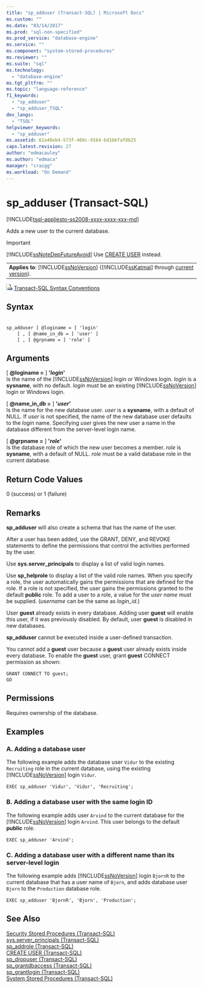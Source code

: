 ```yaml
---
title: "sp_adduser (Transact-SQL) | Microsoft Docs"
ms.custom: ""
ms.date: "03/14/2017"
ms.prod: "sql-non-specified"
ms.prod_service: "database-engine"
ms.service: ""
ms.component: "system-stored-procedures"
ms.reviewer: ""
ms.suite: "sql"
ms.technology: 
  - "database-engine"
ms.tgt_pltfrm: ""
ms.topic: "language-reference"
f1_keywords: 
  - "sp_adduser"
  - "sp_adduser_TSQL"
dev_langs: 
  - "TSQL"
helpviewer_keywords: 
  - "sp_adduser"
ms.assetid: 61a40eb4-573f-460c-9164-bd1bbfaf8b25
caps.latest.revision: 27
author: "edmacauley"
ms.author: "edmaca"
manager: "craigg"
ms.workload: "On Demand"
---
```

# sp_adduser (Transact-SQL)
[!INCLUDE[tsql-appliesto-ss2008-xxxx-xxxx-xxx-md](../../includes/tsql-appliesto-ss2008-xxxx-xxxx-xxx-md.md)]

  Adds a new user to the current database.  
  
> [!IMPORTANT]  
>  [!INCLUDE[ssNoteDepFutureAvoid](../../includes/ssnotedepfutureavoid-md.md)] Use [CREATE USER](../../t-sql/statements/create-user-transact-sql.md) instead.  
  
||  
|-|  
|**Applies to**: [!INCLUDE[ssNoVersion](../../includes/ssnoversion-md.md)] ([!INCLUDE[ssKatmai](../../includes/sskatmai-md.md)] through [current version](http://go.microsoft.com/fwlink/p/?LinkId=299658)).|  
  
 ![Topic link icon](../../database-engine/configure-windows/media/topic-link.gif "Topic link icon") [Transact-SQL Syntax Conventions](../../t-sql/language-elements/transact-sql-syntax-conventions-transact-sql.md)  
  
## Syntax  
  
```  
  
sp_adduser [ @loginame = ] 'login'   
    [ , [ @name_in_db = ] 'user' ]   
    [ , [ @grpname = ] 'role' ]   
```  
  
## Arguments  
 [ **@loginame =** ] **'***login***'**  
 Is the name of the [!INCLUDE[ssNoVersion](../../includes/ssnoversion-md.md)] login or Windows login. *login* is a **sysname**, with no default. *login* must be an existing [!INCLUDE[ssNoVersion](../../includes/ssnoversion-md.md)] login or Windows login.  
  
 [ **@name_in_db =** ] **'***user***'**  
 Is the name for the new database user. *user* is a **sysname**, with a default of NULL. If *user* is not specified, the name of the new database user defaults to the *login* name. Specifying *user* gives the new user a name in the database different from the server-level login name.  
  
 [ **@grpname =** ] **'***role***'**  
 Is the database role of which the new user becomes a member. *role* is **sysname**, with a default of NULL. *role* must be a valid database role in the current database.  
  
## Return Code Values  
 0 (success) or 1 (failure)  
  
## Remarks  
 **sp_adduser** will also create a schema that has the name of the user.  
  
 After a user has been added, use the GRANT, DENY, and REVOKE statements to define the permissions that control the activities performed by the user.  
  
 Use **sys.server_principals** to display a list of valid login names.  
  
 Use **sp_helprole** to display a list of the valid role names. When you specify a role, the user automatically gains the permissions that are defined for the role. If a role is not specified, the user gains the permissions granted to the default **public** role. To add a user to a role, a value for the *user name* must be supplied. (*username* can be the same as *login_id*.)  
  
 User **guest** already exists in every database. Adding user **guest** will enable this user, if it was previously disabled. By default, user **guest** is disabled in new databases.  
  
 **sp_adduser** cannot be executed inside a user-defined transaction.  
  
 You cannot add a **guest** user because a **guest** user already exists inside every database. To enable the **guest** user, grant **guest** CONNECT permission as shown:  
  
```  
GRANT CONNECT TO guest;  
GO  
```  
  
## Permissions  
 Requires ownership of the database.  
  
## Examples  
  
### A. Adding a database user  
 The following example adds the database user `Vidur` to the existing `Recruiting` role in the current database, using the existing [!INCLUDE[ssNoVersion](../../includes/ssnoversion-md.md)] login `Vidur`.  
  
```  
EXEC sp_adduser 'Vidur', 'Vidur', 'Recruiting';  
```  
  
### B. Adding a database user with the same login ID  
 The following example adds user `Arvind` to the current database for the [!INCLUDE[ssNoVersion](../../includes/ssnoversion-md.md)] login `Arvind`. This user belongs to the default **public** role.  
  
```  
EXEC sp_adduser 'Arvind';  
```  
  
### C. Adding a database user with a different name than its server-level login  
 The following example adds [!INCLUDE[ssNoVersion](../../includes/ssnoversion-md.md)] login `BjornR` to the current database that has a user name of `Bjorn`, and adds database user `Bjorn` to the `Production` database role.  
  
```  
EXEC sp_adduser 'BjornR', 'Bjorn', 'Production';  
```  
  
## See Also  
 [Security Stored Procedures &#40;Transact-SQL&#41;](../../relational-databases/system-stored-procedures/security-stored-procedures-transact-sql.md)   
 [sys.server_principals &#40;Transact-SQL&#41;](../../relational-databases/system-catalog-views/sys-server-principals-transact-sql.md)   
 [sp_addrole &#40;Transact-SQL&#41;](../../relational-databases/system-stored-procedures/sp-addrole-transact-sql.md)   
 [CREATE USER &#40;Transact-SQL&#41;](../../t-sql/statements/create-user-transact-sql.md)   
 [sp_dropuser &#40;Transact-SQL&#41;](../../relational-databases/system-stored-procedures/sp-dropuser-transact-sql.md)   
 [sp_grantdbaccess &#40;Transact-SQL&#41;](../../relational-databases/system-stored-procedures/sp-grantdbaccess-transact-sql.md)   
 [sp_grantlogin &#40;Transact-SQL&#41;](../../relational-databases/system-stored-procedures/sp-grantlogin-transact-sql.md)   
 [System Stored Procedures &#40;Transact-SQL&#41;](../../relational-databases/system-stored-procedures/system-stored-procedures-transact-sql.md)  
  
  
